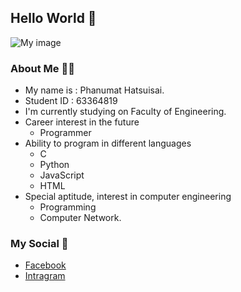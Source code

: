 ## Hello World 🚀
<img src="https://i.pinimg.com/originals/f1/7f/39/f17f393a6c0cc2a3045223ee8e295d59.jpg" alt="My image">


### About Me 👩‍💻
- My name is : Phanumat Hatsuisai.
- Student ID : 63364819
- I'm currently studying on Faculty of Engineering.
- Career interest in the future 
    - Programmer
- Ability to program in different languages 
    - C 
    - Python
    - JavaScript
    - HTML
- Special aptitude, interest in computer engineering
    - Programming
    - Computer Network.

### My Social 📱 
  - [Facebook](https://www.facebook.com/profile.php?id=100008939289274) 
  - [Intragram](https://www.instagram.com/tamunahp_/)
